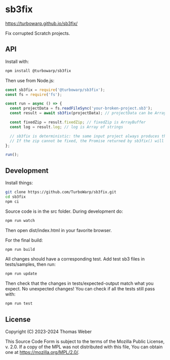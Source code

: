 # sb3fix

https://turbowarp.github.io/sb3fix/

Fix corrupted Scratch projects.

## API

Install with:

```bash
npm install @turbowarp/sb3fix
```

Then use from Node.js:

```js
const sb3fix = require('@turbowarp/sb3fix');
const fs = require('fs');

const run = async () => {
  const projectData = fs.readFileSync('your-broken-project.sb3');
  const result = await sb3fix(projectData); // projectData can be ArrayBuffer, Uint8Array-like, Blob, or File

  const fixedZip = result.fixedZip; // fixedZip is ArrayBuffer
  const log = result.log; // log is Array of strings

  // sb3fix is deterministic: the same input project always produces the same zip and log
  // If the zip cannot be fixed, the Promise returned by sb3fix() will reject. You should handle this.
};

run();
```

## Development

Install things:

```bash
git clone https://github.com/TurboWarp/sb3fix.git
cd sb3fix
npm ci
```

Source code is in the src folder. During development do:

```bash
npm run watch
```

Then open dist/index.html in your favorite browser.

For the final build:

```bash
npm run build
```

All changes should have a corresponding test. Add test sb3 files in tests/samples, then run:

```bash
npm run update
```

Then check that the changes in tests/expected-output match what you expect. No unexpected changes! You can check if all the tests still pass with:

```bash
npm run test
```

## License

Copyright (C) 2023-2024 Thomas Weber

This Source Code Form is subject to the terms of the Mozilla Public
License, v. 2.0. If a copy of the MPL was not distributed with this
file, You can obtain one at https://mozilla.org/MPL/2.0/.
